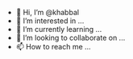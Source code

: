 - 👋 Hi, I’m @khabbal
- 👀 I’m interested in ...
- 🌱 I’m currently learning ...
- 💞️ I’m looking to collaborate on ...
- 📫 How to reach me ...

<!---
khabbal/khabbal is a ✨ special ✨ repository because its `README.md` (this file) appears on your GitHub profile.
You can click the Preview link to take a look at your changes.
--->

